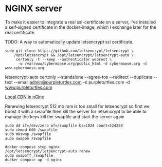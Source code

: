 # NGINX server

To make it easier to integrate a real ssl-certificate on a server, I've
installed a self-signed certificate in the docker-image, which I exchange
later for the real certificate.

TODO:
A way to automatically update letsencrypt ssl certificate.
```
sudo git clone https://github.com/letsencrypt/letsencrypt \
    /opt/letsencrypt && /opt/letsencrypt/letsencrypt-auto \
     certonly -t --keep --authenticator webroot \
      -w /var/www/cybermoose.org/public_html -d cybermoose.org -d www.cybermoose.org
```

letsencrypt-auto certonly --standalone --agree-tos --redirect --duplicate --text --email admin@purpleturtles.com -d purpleturtles.com -d www.purpleturtles.com

[Local CDN in nGinx](https://jesus.perezpaz.es/2014/02/configure-subdomain-as-cdn-in-nginx-wordpress-w3-total-cache-configurations/)


Renewing letsencrypt
512 mb ram is too small for letsencrypt so first we boost it with a swapfile
then kill the server for letsencrypt to be able to manage the keys
kill the swapfile and start the server again
```
sudo dd if=/dev/zero of=/swapfile bs=1024 count=524288
sudo chmod 600 /swapfile
sudo mkswap /swapfile
sudo swapon /swapfile

docker-compose stop nginx
/opt/letsencrypt/letsencrypt-auto renew
sudo swapoff /swapfile
docker-compose up -d nginx
```